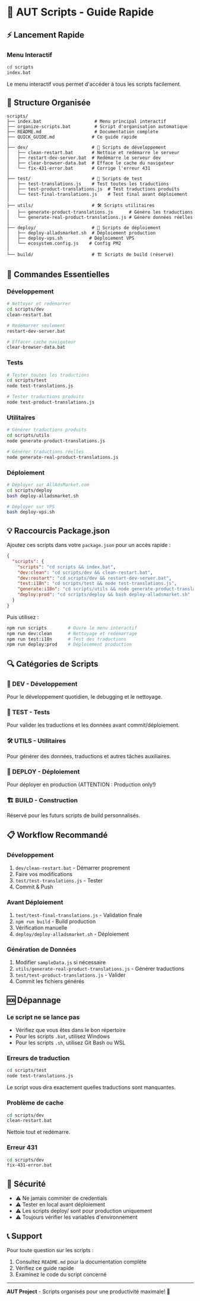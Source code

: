 # 🚀 AUT Scripts - Guide Rapide

## ⚡ Lancement Rapide

### Menu Interactif
```bash
cd scripts
index.bat
```

Le menu interactif vous permet d'accéder à tous les scripts facilement.

## 📂 Structure Organisée

```
scripts/
├── index.bat                    # Menu principal interactif
├── organize-scripts.bat         # Script d'organisation automatique
├── README.md                    # Documentation complète
├── QUICK_GUIDE.md              # Ce guide rapide
│
├── dev/                        # 🔧 Scripts de développement
│   ├── clean-restart.bat       # Nettoie et redémarre le serveur
│   ├── restart-dev-server.bat  # Redémarre le serveur dev
│   ├── clear-browser-data.bat  # Efface le cache du navigateur
│   └── fix-431-error.bat       # Corrige l'erreur 431
│
├── test/                       # 🧪 Scripts de test
│   ├── test-translations.js    # Test toutes les traductions
│   ├── test-product-translations.js  # Test traductions produits
│   └── test-final-translations.js    # Test final avant déploiement
│
├── utils/                      # 🛠️ Scripts utilitaires
│   ├── generate-product-translations.js      # Génère les traductions
│   └── generate-real-product-translations.js # Génère données réelles
│
├── deploy/                     # 🚀 Scripts de déploiement
│   ├── deploy-alladsmarket.sh  # Déploiement production
│   ├── deploy-vps.sh          # Déploiement VPS
│   └── ecosystem.config.js    # Config PM2
│
└── build/                      # 🏗️ Scripts de build (réservé)
```

## 🎯 Commandes Essentielles

### Développement
```bash
# Nettoyer et redémarrer
cd scripts/dev
clean-restart.bat

# Redémarrer seulement
restart-dev-server.bat

# Effacer cache navigateur
clear-browser-data.bat
```

### Tests
```bash
# Tester toutes les traductions
cd scripts/test
node test-translations.js

# Tester traductions produits
node test-product-translations.js
```

### Utilitaires
```bash
# Générer traductions produits
cd scripts/utils
node generate-product-translations.js

# Générer traductions réelles
node generate-real-product-translations.js
```

### Déploiement
```bash
# Déployer sur AllAdsMarket.com
cd scripts/deploy
bash deploy-alladsmarket.sh

# Déployer sur VPS
bash deploy-vps.sh
```

## 💡 Raccourcis Package.json

Ajoutez ces scripts dans votre `package.json` pour un accès rapide :

```json
{
  "scripts": {
    "scripts": "cd scripts && index.bat",
    "dev:clean": "cd scripts/dev && clean-restart.bat",
    "dev:restart": "cd scripts/dev && restart-dev-server.bat",
    "test:i18n": "cd scripts/test && node test-translations.js",
    "generate:i18n": "cd scripts/utils && node generate-product-translations.js",
    "deploy:prod": "cd scripts/deploy && bash deploy-alladsmarket.sh"
  }
}
```

Puis utilisez :
```bash
npm run scripts        # Ouvre le menu interactif
npm run dev:clean      # Nettoyage et redémarrage
npm run test:i18n      # Test des traductions
npm run deploy:prod    # Déploiement production
```

## 🔍 Catégories de Scripts

### 🔧 DEV - Développement
Pour le développement quotidien, le debugging et le nettoyage.

### 🧪 TEST - Tests
Pour valider les traductions et les données avant commit/déploiement.

### 🛠️ UTILS - Utilitaires
Pour générer des données, traductions et autres tâches auxiliaires.

### 🚀 DEPLOY - Déploiement
Pour déployer en production (ATTENTION : Production only!)

### 🏗️ BUILD - Construction
Réservé pour les futurs scripts de build personnalisés.

## 📋 Workflow Recommandé

### Développement
1. `dev/clean-restart.bat` - Démarrer proprement
2. Faire vos modifications
3. `test/test-translations.js` - Tester
4. Commit & Push

### Avant Déploiement
1. `test/test-final-translations.js` - Validation finale
2. `npm run build` - Build production
3. Vérification manuelle
4. `deploy/deploy-alladsmarket.sh` - Déploiement

### Génération de Données
1. Modifier `sampleData.js` si nécessaire
2. `utils/generate-real-product-translations.js` - Générer traductions
3. `test/test-product-translations.js` - Valider
4. Commit les fichiers générés

## 🆘 Dépannage

### Le script ne se lance pas
- Vérifiez que vous êtes dans le bon répertoire
- Pour les scripts `.bat`, utilisez Windows
- Pour les scripts `.sh`, utilisez Git Bash ou WSL

### Erreurs de traduction
```bash
cd scripts/test
node test-translations.js
```
Le script vous dira exactement quelles traductions sont manquantes.

### Problème de cache
```bash
cd scripts/dev
clean-restart.bat
```
Nettoie tout et redémarre.

### Erreur 431
```bash
cd scripts/dev
fix-431-error.bat
```

## 🔐 Sécurité

- ⚠️ Ne jamais commiter de credentials
- ⚠️ Tester en local avant déploiement
- ⚠️ Les scripts deploy/ sont pour production uniquement
- ⚠️ Toujours vérifier les variables d'environnement

## 📞 Support

Pour toute question sur les scripts :
1. Consultez `README.md` pour la documentation complète
2. Vérifiez ce guide rapide
3. Examinez le code du script concerné

---

**AUT Project** - Scripts organisés pour une productivité maximale! 🚀


